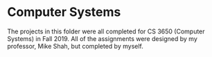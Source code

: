 # Computer Systems

The projects in this folder were all completed for CS 3650 (Computer Systems) in Fall 2019. All of the assignments were designed by my professor, Mike Shah, but completed by myself. 
